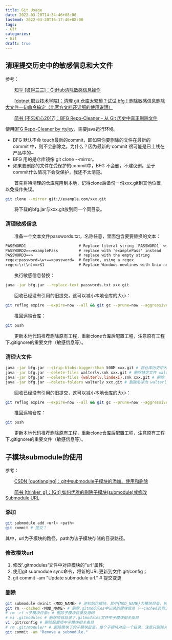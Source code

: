 ```yaml
---
title: Git Usage
date: 2022-03-20T14:34:46+08:00
lastmod: 2022-03-20T16:17:46+08:00
tags: 
- Git
categories: 
- Git
draft: true
---
```


## 清理提交历史中的敏感信息和大文件

参考：

&emsp;&emsp;[知乎 [彼得三三]：GitHub清除敏感信息操作](https://zhuanlan.zhihu.com/p/297695945)

&emsp;&emsp;[[dotnet 职业技术学院]：清理 git 仓库太繁琐？试试 bfg！删除敏感信息删除大文件一句命令搞定（比官方文档还详细的使用说明）](https://dotnet-campus.github.io/post/clean-up-git-repo-using-bfg.html)

&emsp;&emsp;[简书 [不忘初心2017]：BFG Repo-Cleaner - 从 Git 历史中真正删除文件](https://www.jianshu.com/p/a9caf4b3100e)

使用[BFG Repo-Cleaner by rtyley](https://rtyley.github.io/bfg-repo-cleaner/)，需要java运行环境。

- BFG 默认不会 touch最新的commit，即如果你要删除的文件在最新的 commit 中，则不会删除之。为什么？因为最新的 commit 很可能是已上线在产品中的~
- BFG 用的是仓库镜像 git clone --mirror。
- 如果要删除的文件在受保护的commit中，BFG 不会删，不建议删。至于commit什么情况下会受保护，我还不太清楚。

&emsp;&emsp;首先将待清理的仓库克隆到本地，记得clone后备份一份xxx.git到其他位置，以免操作失误。

```bash
git clone --mirror git://example.com/xxx.git
```

&emsp;&emsp;将下载的bfg.jar与xxx.git放到同一个同目录。

### 清理敏感信息

&emsp;&emsp;准备一个文本文件passwords.txt，名称任意，里面包含要要替换的文本：

```txt
PASSWORD1                       # Replace literal string 'PASSWORD1' with '***REMOVED***' (default)
PASSWORD2==>examplePass         # replace with 'examplePass' instead
PASSWORD3==>                    # replace with the empty string
regex:password=\w+==>password=  # Replace, using a regex
regex:\r(\n)==>$1               # Replace Windows newlines with Unix newlines
```

&emsp;&emsp;执行敏感信息替换：

```bash
java -jar bfg.jar --replace-text passwords.txt xxx.git
```

&emsp;&emsp;回收已经没有引用的旧提交，这可以减小本地仓库的大小：

```bash
git reflog expire --expire=now --all && git gc --prune=now --aggressive
```

&emsp;&emsp;推回远端仓库：

```bash
git push
```

&emsp;&emsp;更新本地代码推荐删除原有工程，重新clone仓库后配置工程，注意原有工程下.gitignore的重要文件（敏感信息等）。

### 清理大文件

```bash
java -jar bfg.jar --strip-blobs-bigger-than 500M xxx.git # 将仓库历史中大于 500M 的文件都删除掉
java -jar bfg.jar --delete-files walterlv.snk xxx.git # 删除特定文件 walterlv.snk
java -jar bfg.jar --delete-files {walterlv,lindexi}.snk xxx.git # 删除 walterlv.snk 或 lindexi.snk 文件
java -jar bfg.jar --delete-folders walterlv xxx.git # 删除名字为 walterlv 的文件夹
```

&emsp;&emsp;回收已经没有引用的旧提交，这可以减小本地仓库的大小：

```bash
git reflog expire --expire=now --all && git gc --prune=now --aggressive
```

&emsp;&emsp;推回远端仓库：

```bash
git push
```

&emsp;&emsp;更新本地代码推荐删除原有工程，重新clone仓库后配置工程，注意原有工程下.gitignore的重要文件（敏感信息等）。

## 子模块submodule的使用

参考：

&emsp;&emsp;[CSDN [guotianqing]：git中submodule子模块的添加、使用和删除](https://blog.csdn.net/guotianqing/article/details/82391665)

&emsp;&emsp;[简书 [thinker_g]：[Git] 如何优雅的删除子模块(submodule)或修改Submodule URL](https://www.jianshu.com/p/ed0cb6c75e25)

### 添加

```bash
git submodule add <url> <path>
git commit # 提交？
```

其中，url为子模块的路径，path为该子模块存储的目录路径。

### 修改模块url

1. 修改'.gitmodules'文件中对应模块的”url“属性;
1. 使用git submodule sync命令，将新的URL更新到文件.git/config；
1. git commit -am "Update submodule url." # 提交变更

### 删除

```bash
git submodule deinit <MOD_NAME> # 逆初始化模块，其中{MOD_NAME}为模块目录，执行后可发现模块目录被清空
git rm --cached <MOD_NAME> # 删除.gitmodules中记录的模块信息（--cached选项清除.git/modules中的缓存）
# rm -rf <子模块目录> # 删除子模块目录及源码
# vi .gitmodules # 删除项目目录下.gitmodules文件中子模块相关条目
vi .git/config # 删除配置项中子模块相关条目
# rm .git/module/* # 删除模块下的子模块目录，每个子模块对应一个目录，注意只删除对应的子模块目录即可
git commit -am "Remove a submodule." 
```
